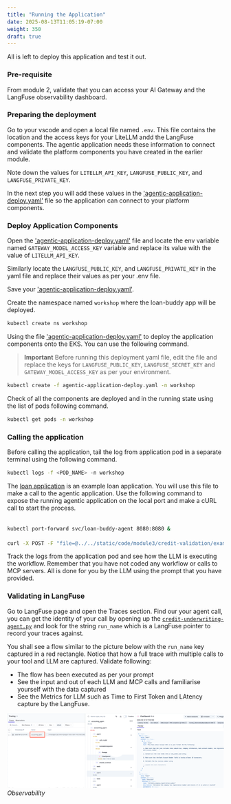 ```yaml
---
title: "Running the Application"
date: 2025-08-13T11:05:19-07:00
weight: 350
draft: true
---
```


All is left to deploy this application and test it out.

### Pre-requisite

From module 2, validate that you can access your AI Gateway and the LangFuse observability dashboard.

### Preparing the deployment

Go to your vscode and open a local file named `.env`. This file contains the location and the access keys for your LiteLLM andd the LangFuse components. The agentic application needs these information to connect and validate the platform components you have created in the earlier module.

Note down the values for `LITELLM_API_KEY`, `LANGFUSE_PUBLIC_KEY`, and `LANGFUSE_PRIVATE_KEY`.

In the next step you will add these values in the ['agentic-application-deploy.yaml'](../../static/code/module3/credit-validation/agentic-application-deployment.yaml) file so the application can connect to your platform components.

### Deploy Application Components

Open the ['agentic-application-deploy.yaml'](../../static/code/module3/credit-validation/agentic-application-deployment.yaml) file and locate the env variable named `GATEWAY_MODEL_ACCESS_KEY` variable and replace its value with the value of `LITELLM_API_KEY`.

Similarly locate the `LANGFUSE_PUBLIC_KEY`, and `LANGFUSE_PRIVATE_KEY` in the yaml file and replace their values as per your .env file.

Save your ['agentic-application-deploy.yaml'](../../static/code/module3/credit-validation/agentic-application-deployment.yaml).

Create the namespace named `workshop` where the loan-buddy app will be deployed.

```bash
kubectl create ns workshop
```

Using the file ['agentic-application-deploy.yaml'](../../static/code/module3/credit-validation/agentic-application-deployment.yaml) to deploy the application components onto the EKS. You can use the following command.
> **Important**
> Before running this deployment yaml file, edit the file and replace the keys for `LANGFUSE_PUBLIC_KEY`, `LANGFUSE_SECRET_KEY` and `GATEWAY_MODEL_ACCESS_KEY` as per your environment.

```bash
kubectl create -f agentic-application-deploy.yaml -n workshop
```

Check of all the components are deployed and in the running state using the list of pods following command.

```bash
kubectl get pods -n workshop
```

### Calling the application

Before calling the application, tail the log from application pod in a separate terminal using the following command.

```bash
kubectl logs -f <POD_NAME> -n workshop
```

The [loan application](../../static/code/module3/credit-validation/example1.png) is an example loan application. You will use this file to make a call to the agentic application. Use the following command to expose the running agentic application on the local port and make a cURL call to start the process.

```bash

kubectl port-forward svc/loan-buddy-agent 8080:8080 &

curl -X POST -F "file=@../../static/code/module3/credit-validation/example1.png" http://localhost:8080/api/process_credit_application_with_upload
```

Track the logs from the application pod and see how the LLM is executing the workflow. Remember that you have not coded any workflow or calls to MCP servers. All is done for you by the LLM using the prompt that you have provided.

### Validating in LangFuse

Go to LangFuse page and open the Traces section. Find our your agent call, you can get the identity of your call by opening up the [`credit-underwriting-agent.py`](../../static/code/module3/credit-validation/credit-underwriting-agent.py) and look for the string `run_name` which is a LangFuse pointer to record your traces against.

You shall see a flow similar to the picture below with the `run_name` key captured in a red rectangle. Notice that how a full trace with multiple calls to your tool and LLM are captured. Validate following:

- The flow has been executed as per your prompt
- See the input and out of each LLM and MCP calls and familiarise yourself with the data captured
- See the Metrics for LLM such as Time to First Token and LAtency capture by the LangFuse.

![LangFuse](../../static/images/module-3/LoanBuddy-Observability.png)
*Observability*